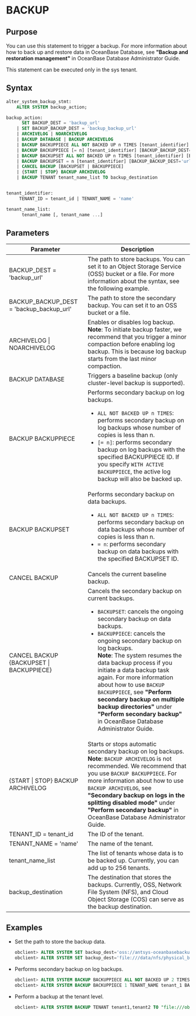 # BACKUP

## Purpose

You can use this statement to trigger a backup. For more information about how to back up and restore data in OceanBase Database, see **"Backup and restoration management"** in OceanBase Database Administrator Guide.

This statement can be executed only in the sys tenant.

## Syntax

```sql
alter_system_backup_stmt:
    ALTER SYSTEM backup_action;

backup_action:
      SET BACKUP_DEST = 'backup_url'
    | SET BACKUP_BACKUP_DEST = 'backup_backup_url'
    | ARCHIVELOG | NOARCHIVELOG
    | BACKUP DATABASE | BACKUP ARCHIVELOG
    | BACKUP BACKUPPIECE ALL NOT BACKED UP n TIMES [tenant_identifier] [BACKUP_BACKUP_DEST='url']
    | BACKUP BACKUPPIECE [= n] [tenant_identifier] [BACKUP_BACKUP_DEST='url'] [WITH ACTIVE BACKUPPIECE]
    | BACKUP BACKUPSET ALL NOT BACKED UP n TIMES [tenant_identifier] [BACKUP_BACKUP_DEST='url']
    | BACKUP BACKUPSET = n [tenant_identifier] [BACKUP_BACKUP_DEST='url']
    | CANCEL BACKUP [BACKUPSET | BACKUPPIECE]
    | {START | STOP} BACKUP ARCHIVELOG
    | BACKUP TENANT tenant_name_list TO backup_destination


tenant_identifier:
     TENANT_ID = tenant_id | TENANT_NAME = 'name'

tenant_name_list:
      tenant_name [, tenant_name ...]
```

## Parameters

| **Parameter** | **Description** |
|-------------------------|------------------|
| BACKUP_DEST = 'backup_url' | The path to store backups. You can set it to an Object Storage Service (OSS) bucket or a file. For more information about the syntax, see the following example.  |
| BACKUP_BACKUP_DEST = 'backup_backup_url' | The path to store the secondary backup. You can set it to an OSS bucket or a file.  |
| ARCHIVELOG \| NOARCHIVELOG | Enables or disables log backup.  <br>**Note**: To initiate backup faster, we recommend that you trigger a minor compaction before enabling log backup. This is because log backup starts from the last minor compaction.  |
| BACKUP DATABASE | Triggers a baseline backup (only cluster-level backup is supported).  |
| BACKUP BACKUPPIECE | Performs secondary backup on log backups.  <ul><li> `ALL NOT BACKED UP n TIMES`: performs secondary backup on log backups whose number of copies is less than n. </li>   <li> `[= n]`: performs secondary backup on log backups with the specified BACKUPPIECE ID. If you specify `WITH ACTIVE BACKUPPIECE`, the active log backup will also be backed up. </li></ul> |
| BACKUP BACKUPSET | Performs secondary backup on data backups.  <ul><li> `ALL NOT BACKED UP n TIMES`: performs secondary backup on data backups whose number of copies is less than n. </li>   <li> `= n`: performs secondary backup on data backups with the specified BACKUPSET ID. </li></ul> |
| CANCEL BACKUP | Cancels the current baseline backup.  |
| CANCEL BACKUP {BACKUPSET \| BACKUPPIECE} | Cancels the secondary backup on current backups.  <ul><li> `BACKUPSET`: cancels the ongoing secondary backup on data backups.  </li>   <li> `BACKUPPIECE`: cancels the ongoing secondary backup on log backups.     <br>**Note**: The system resumes the data backup process if you initiate a data backup task again.  For more information about how to use `BACKUP BACKUPPIECE`, see **"Perform secondary backup on multiple backup directories"** under **"Perform secondary backup"** in OceanBase Database Administrator Guide. </li></ul> |
| {START \| STOP} BACKUP ARCHIVELOG | Starts or stops automatic secondary backup on log backups.  <br>**Note**: `BACKUP ARCHIVELOG` is not recommended. We recommend that you use `BACKUP BACKUPPIECE`.  For more information about how to use `BACKUP ARCHIVELOG`, see **"Secondary backup on logs in the splitting disabled mode"** under **"Perform secondary backup"** in OceanBase Database Administrator Guide.  |
| TENANT_ID = tenant_id | The ID of the tenant.  |
| TENANT_NAME = 'name' | The name of the tenant.  |
| tenant_name_list | The list of tenants whose data is to be backed up.  Currently, you can add up to 256 tenants.  |
| backup_destination | The destination that stores the backups.  Currently, OSS, Network File System (NFS), and Cloud Object Storage (COS) can serve as the backup destination.  |

## Examples

* Set the path to store the backup data.

   ```sql
   obclient> ALTER SYSTEM SET backup_dest='oss://antsys-oceanbasebackup/backup_dir?host=xxx&access_id=xxx&access_key=xxx';
   obclient> ALTER SYSTEM SET backup_dest='file:///data/nfs/physical_backup_dir';
   ```

* Performs secondary backup on log backups.

   ```sql
   obclient> ALTER SYSTEM BACKUP BACKUPPIECE ALL NOT BACKED UP 2 TIMES BACKUP_BACKUP_DEST= 'file:///ob_backup_backup/ob_cluster_1_backup_piece_20200125';
   obclient> ALTER SYSTEM BACKUP BACKUPPIECE 1 TENANT_NAME tenant_1 BACKUP_BACKUP_DEST= 'file:///ob_backup_backup/ob_cluster_1_backup_piece_20200225';
   ```

* Perform a backup at the tenant level.

   ```sql
   obclient> ALTER SYSTEM BACKUP TENANT tenant1,tenant2 TO "file:///ob_backup/";
   ```

